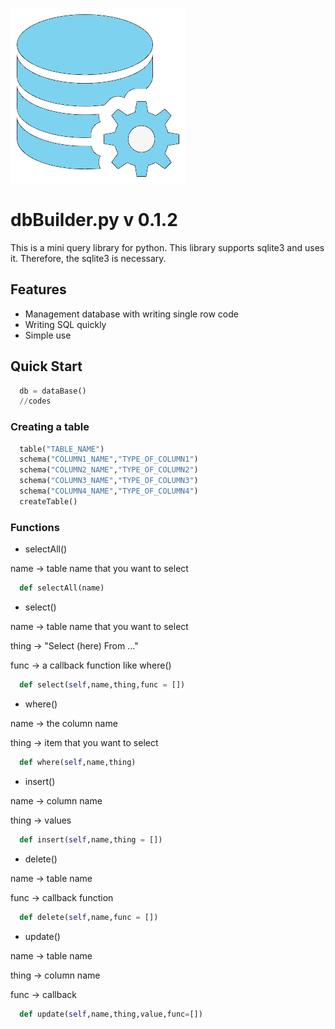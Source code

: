 ![dbBuilder.py Logo](https://github.com/Swindler36/dbBuilder.py/blob/master/db%20Builder%20py.png "dbBuilder.py Logo")

# dbBuilder.py v 0.1.2
This is a mini query library for python.
This library supports sqlite3 and uses it. 
Therefore, the sqlite3 is necessary.

## Features
* Management database with writing single row code
* Writing SQL quickly
* Simple use

## Quick Start

```python
  db = dataBase()
  //codes
```
### Creating a table
```python
  table("TABLE_NAME")
  schema("COLUMN1_NAME","TYPE_OF_COLUMN1")
  schema("COLUMN2_NAME","TYPE_OF_COLUMN2")
  schema("COLUMN3_NAME","TYPE_OF_COLUMN3")
  schema("COLUMN4_NAME","TYPE_OF_COLUMN4")
  createTable()
```
### Functions
* selectAll()

name -> table name that you want to select
```python
  def selectAll(name)
```
* select()

name -> table name that you want to select

thing -> "Select (here) From ..."

func -> a callback function like where()
```python
  def select(self,name,thing,func = [])
```
* where()

name -> the column name

thing -> item that you want to select
```python
  def where(self,name,thing)
```
* insert()

name -> column name

thing -> values
```python
  def insert(self,name,thing = [])
```
* delete()

name -> table name

func -> callback function
```python
  def delete(self,name,func = [])
```
* update()

name -> table name

thing -> column name 

func -> callback
```python
  def update(self,name,thing,value,func=[])
```
